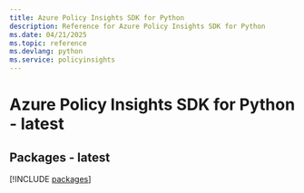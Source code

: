 ```yaml
---
title: Azure Policy Insights SDK for Python
description: Reference for Azure Policy Insights SDK for Python
ms.date: 04/21/2025
ms.topic: reference
ms.devlang: python
ms.service: policyinsights
---
```

# Azure Policy Insights SDK for Python - latest
## Packages - latest
[!INCLUDE [packages](policy-insights-index.md)]